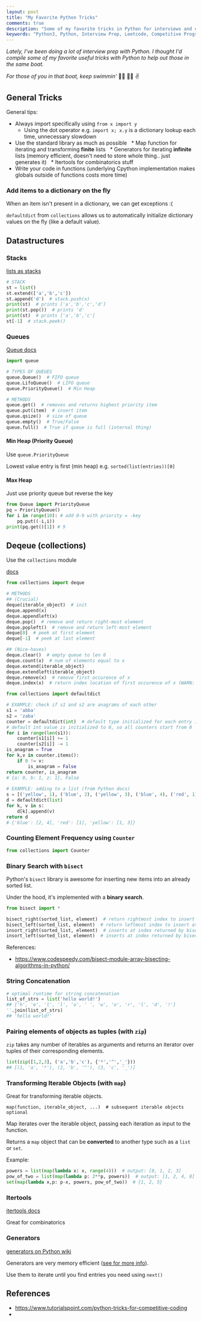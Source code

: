 ```yaml
---
layout: post
title: "My Favorite Python Tricks"
comments: true
description: "Some of my favorite tricks in Python for interviews and competitive programming."
keywords: "Python3, Python, Interview Prep, Leetcode, Competitive Programming"
---
```


*Lately, I've been doing a lot of interview prep with Python. I thought I'd compile some of my favorite useful tricks with Python to help out those in the same boat.*

*For those of you in that boat, keep swimmin'* 🏊‍♀️ 🚣‍♀️ ✌️

## General Tricks

General tips:

* Always import specifically using `from x import y`
  * Using the dot operator e.g. `import x; x.y` is a dictionary lookup each time, unnecessary slowdown
* Use the standard library as much as possible 
    * Map function for iterating and transforming **finite** lists
      * Generators for iterating **infinite** lists (memory efficient, doesn't need to store whole thing.. just generates it)
        * Itertools for combinatorics stuff 
* Write your code in functions (underlying Cpython implementation makes globals outside of functions costs more time)

### Add items to a dictionary on the fly

When an item isn't present in a dictionary, we can get exceptions :( 

`defaultdict` from `collections` allows us to automatically initialize dictionary values on the fly (like a default value).

## Datastructures

### Stacks

[lists as stacks](https://docs.python.org/3.8/tutorial/datastructures.html#using-lists-as-stacks)

```python
# STACK
st = list()
st.extend(['a','b','c'])
st.append('d')  # stack.push(x)
print(st)  # prints ['a','b','c','d']
print(st.pop())  # prints 'd'
print(st)  # prints ['a','b','c']
st[-1]  # stack.peek() 
```

### Queues

[Queue docs](https://docs.python.org/3.8/library/queue.html)

```python
import queue

# TYPES OF QUEUES
queue.Queue()  # FIFO queue
queue.LifoQueue()  # LIFO queue
queue.PriorityQueue()  # Min Heap

# METHODS
queue.get()  # removes and returns highest priority item
queue.put(item)  # insert item
queue.qsize()  # size of queue
queue.empty()  # True/False
queue.full()  # True if queue is full (internal thing)
```

#### Min Heap (Priority Queue)

Use `queue.PriorityQueue`

Lowest value entry is first (min heap) e.g. `sorted(list(entries))[0]` 

#### Max Heap 

Just use priority queue but reverse the key

```python
from Queue import PriorityQueue
pq = PriorityQueue()
for i in range(10): # add 0-9 with priority = -key
    pq.put((-i,i))
print(pq.get()[1]) # 9
```

## Deqeue (collections)

Use the `collections` module

[docs](https://docs.python.org/3.8/library/collections.html#collections.deque)

```python
from collections import deque

# METHODS
## (Crucial)
deque(iterable_object)  # init
deque.append(x) 
deque.appendleft(x) 
deque.pop()  # remove and return right-most element
deque.popleft()  # remove and return left-most element 
deque[0]  # peek at first element
deque[-1]  # peek at last element

## (Nice-haves)
deque.clear()  # empty queue to len 0
deque.count(x)  # num of elements equal to x
deque.extend(iterable_object)
deque.extendleft(iterable_object)
deque.remove(x)  # remove first occurence of x 
deque.index(x)  # return index location of first occurence of x (WARN: ValueError exception if not found)
```

```python
from collections import defaultdict

# EXAMPLE: check if s1 and s2 are anagrams of each other
s1 = 'abba'
s2 = 'zaba'
counter = defaultdict(int)  # default type initialized for each entry is an int initialized to default value
# default int value is initialized to 0, so all counters start from 0
for i in range(len(s1)):
	counter[s1[i]] += 1
	counter[s2[i]] -= 1
is_anagram = True
for k,v in counter.items():
	if 0 != v:
		is_anagram = False
return counter, is_anagram
# {a: 0, b: 1, z: 1}, False
	
# EXAMPLE: adding to a list (from Python docs)
s = [('yellow', 1), ('blue', 2), ('yellow', 3), ('blue', 4), ('red', 1)]
d = defaultdict(list)
for k, v in s:
    d[k].append(v)
return d
# {'blue': [2, 4], 'red': [1], 'yellow': [1, 3]}
```



### Counting Element Frequency using `Counter`

```python
from collections import Counter

```

### Binary Search with `bisect`

Python's `bisect` library is awesome for inserting new items into an already sorted list.

Under the hood, it's implemented with a **binary search**.

```python
from bisect import * 

bisect_right(sorted_list, element)  # return rightmost index to insert at
bisect_left(sorted_list, element)  # return leftmost index to insert at
insort_right(sorted_list, element)  # inserts at index returned by bisect_right
insort_left(sorted_list, element)  # inserts at index returned by bisect_left
```

References:

* https://www.codespeedy.com/bisect-module-array-bisecting-algorithms-in-python/ 

### String Concatenation

```python
# optimal runtime for string concatenation
list_of_strs = list('hello world!')
## ['h', 'e', 'l', 'l', 'o', ' ', 'w', 'o', 'r', 'l', 'd', '!']
''.join(list_of_strs)
## 'hello world!'
```

### Pairing elements of objects as tuples (with `zip`)

`zip` takes any number of iterables as arguments and returns an iterator over tuples of their corresponding elements.

```python
list(zip([1,2,3], ('a','b','c'), {'*','^','_'}))
## [(1, 'a', '*'), (2, 'b', '^'), (3, 'c', '_')]
```

### Transforming Iterable Objects (with `map`)

Great for transforming iterable objects.

`map(function, iterable_object, ...)  # subsequent iterable objects optional`

Map iterates over the iterable object, passing each iteration as input to the function.

Returns a `map` object that can be **converted** to another type such as a `list` or `set`.

Example:

```python
powers = list(map(lambda x: x, range(4)))  # output: [0, 1, 2, 3] 
pow_of_two = list(map(lambda p: 2**p, powers))  # output: [1, 2, 4, 8] 
set(map(lambda x,p: p-x, powers, pow_of_two))  # {1, 2, 5} 
```

### Itertools 

[itertools docs](https://docs.python.org/3/library/itertools.html)

Great for combinatorics

### Generators

[generators on Python wiki](https://wiki.python.org/moin/Generators)

Generators are very memory efficient ([see for more info](https://medium.com/learning-better-ways-of-interpretting-and-using/python-generators-memory-efficient-programming-tool-41f09077353c)).

Use them to iterate until you find entries you need using `next()`

## References

* https://www.tutorialspoint.com/python-tricks-for-competitive-coding
* 